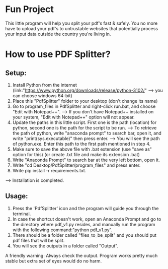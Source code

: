 # Fun Project

This little program will help you split your pdf's fast & safely.
You no more have to upload your pdf's to untrustable websites that potentially process your input data outside the country you're living in.

# How to use PDF Splitter?

## Setup:

1) Install Python from the internet (link:"https://www.python.org/downloads/release/python-3102/" --> you can choose windows 64-bit)
2) Place this "PdfSplitter" folder to your desktop (don't change its name)
3) Go to program_files in PdfSplitter and right-click run.bat, and choose "Edit with Notepad++".
    --> If you don't have Notepad++ installed on your system, "Edit with Notepad++" option will not appear.
4) Update the paths in this little script. First one is the path (location) for python, second one is the path for the script to be run.
    --> To retrieve the path of python, write "anaconda prompt" to search bar, open it, and write "print(sys.executable)" then press enter.
    --> You will see the path of python.exe. Enter this path to the first path mentioned in step 4.  
5) Make sure to save the above file with .bat extension (use "save as" option for this) (or create .txt file and make its extension .bat)
6) Write "Anaconda Prompt" to search bar at the very left bottom, open it.
7) Write "cd Desktop/PdfSplitter/program_files" and press enter.
8) Write pip install -r requirements.txt.

--> Installation is completed.

## Usage:

1) Press the 'PdfSplitter' icon and the program will guide you through the terminal.
2) In case the shortcut doesn't work, open an Anaconda Prompt and go to the directory where pdf_v1.py resides,
and manually run the program with the following command:"python pdf_v1.py".
3) There should be a folder called "files_to_be_split" and you should put pdf files that will be split.
4) You will see the outputs in a folder called "Output".

A friendly warning: Always check the output. Program works pretty much stable but extra set of eyes would do no harm.